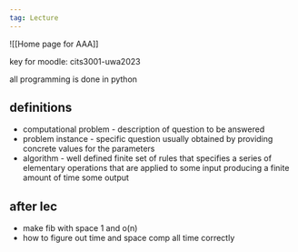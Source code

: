 ```yaml
---
tag: Lecture
---
```

![[Home page for AAA]]

key for moodle: cits3001-uwa2023

all programming is done in python

## definitions 
- computational problem - description of question to be answered
- problem instance - specific question usually obtained by providing concrete values for the parameters 
- algorithm - well defined finite set of rules that specifies a series of elementary operations that are applied to some input producing a finite amount of time some output 

## after lec
- make fib with space 1 and o(n)
- how to figure out time and space comp all time correctly

